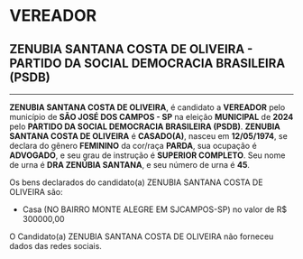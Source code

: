 # VEREADOR
## ZENUBIA SANTANA COSTA DE OLIVEIRA - PARTIDO DA SOCIAL DEMOCRACIA BRASILEIRA (PSDB)
---
**ZENUBIA SANTANA COSTA DE OLIVEIRA**, é candidato a **VEREADOR** pelo município de **SÃO JOSÉ DOS CAMPOS - SP** na eleição **MUNICIPAL** de **2024** pelo **PARTIDO DA SOCIAL DEMOCRACIA BRASILEIRA (PSDB)**.
**ZENUBIA SANTANA COSTA DE OLIVEIRA** é **CASADO(A)**, nasceu em **12/05/1974**, se declara do gênero **FEMININO** da cor/raça **PARDA**, sua ocupação é **ADVOGADO**, e seu grau de instrução é **SUPERIOR COMPLETO**.
Seu nome de urna é **DRA ZENÚBIA SANTANA**, e seu número de urna é **45**.

Os bens declarados do candidato(a) ZENUBIA SANTANA COSTA DE OLIVEIRA são: 
- Casa (NO BAIRRO MONTE ALEGRE EM SJCAMPOS-SP) no valor de R$ 300000,00

O Candidato(a) ZENUBIA SANTANA COSTA DE OLIVEIRA não forneceu dados das redes sociais.